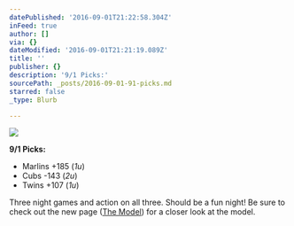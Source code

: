 ```yaml
---
datePublished: '2016-09-01T21:22:58.304Z'
inFeed: true
author: []
via: {}
dateModified: '2016-09-01T21:21:19.089Z'
title: ''
publisher: {}
description: '9/1 Picks:'
sourcePath: _posts/2016-09-01-91-picks.md
starred: false
_type: Blurb

---
```

![](https://the-grid-user-content.s3-us-west-2.amazonaws.com/9d06dea4-2e31-437a-86db-aad0f887d370.jpg)

**9/1 Picks:**

* Marlins +185 (_1u_)
* Cubs -143 (_2u_)
* Twins +107 (_1u_)

Three night games and action on all three. Should be a fun night! Be sure to check out the new page ([The Model][0]) for a closer look at the model.

[0]: http://thegrid.ai/mlb/the-model